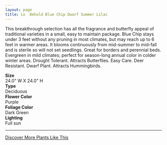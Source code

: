 ```yaml
---
layout: page
title: Lo  Behold Blue Chip Dwarf Summer Lilac
---
```


<div class="row">
  <div class="col-md-4">
    <div class="plant-image plant-image-large" style="background-image: url(&quot;https://s3-us-west-1.amazonaws.com/images.plantwithbloom.com/lo_behold_blue_chip_dwarf_summer_lilac.jpg&quot;);"></div>
  </div>
  <div class="col-md-8">
    <div>
      <p>This breakthrough selection has all the fragrance and butterfly appeal of traditional varieties in a small, easy to maintain package. Blue Chip stays under 3 feet without any pruning in most climates, but may reach up to 6 feet in warmer areas. It blooms continuously from mid-summer to mid-fall and is sterile so will not set seedlings. Great for borders and perennial beds. Evergreen in mild climates; perfect for season-long annual color in colder winter areas. Drought Tolerant. Attracts Butterflies. Easy Care. Deer Resistant. Dwarf Plant. Attracts Hummingbirds.</p>
      <div class="row">
        <div class="col-md-3">
          <strong>Size</strong>
        </div>
        <div class="col-md-9">24.0" W X 24.0" H</div>
      </div>
      <div class="row">
        <div class="col-md-3">
          <strong>Type</strong>
        </div>
        <div class="col-md-9">Deciduous </div>
      </div>
      <div class="row">
        <div class="col-md-3">
          <strong>Flower Color</strong>
        </div>
        <div class="col-md-9">Purple</div>
      </div>
      <div class="row">
        <div class="col-md-3">
          <strong>Foliage Color</strong>
        </div>
        <div class="col-md-9">Dark Green</div>
      </div>
      <div class="row">
        <div class="col-md-3">
          <strong>Lighting</strong>
        </div>
        <div class="col-md-9">Full sun</div>
      </div>
    </div>
    <hr/>
    <a class="btn btn-default" href="http://app.plantwithbloom.com/search">Discover More Plants Like This</a>
  </div>
</div>